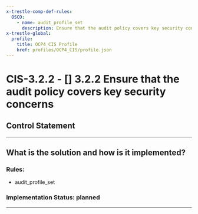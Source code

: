 ```yaml
---
x-trestle-comp-def-rules:
  OSCO:
    - name: audit_profile_set
      description: Ensure that the audit policy covers key security concerns
x-trestle-global:
  profile:
    title: OCP4 CIS Profile
    href: profiles/OCP4_CIS/profile.json
---
```


# CIS-3.2.2 - \[\] 3.2.2 Ensure that the audit policy covers key security concerns

## Control Statement

______________________________________________________________________

## What is the solution and how is it implemented?

<!-- For implementation status enter one of: implemented, partial, planned, alternative, not-applicable -->

<!-- Note that the list of rules under ### Rules: is read-only and changes will not be captured after assembly to JSON -->

<!-- Add control implementation description here for control: CIS-3.2.2 -->

### Rules:

  - audit_profile_set

### Implementation Status: planned

______________________________________________________________________
